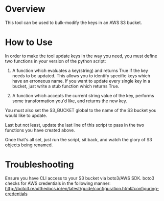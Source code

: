 # Overview
This tool can be used to bulk-modify the keys in an AWS S3 bucket.

# How to Use
In order to make the tool update keys in the way you need, you must define two functions in your version of the python script:
1) A function which evaluates a key(string) and returns True if the key needs to be updated. This allows you to identify specific keys which have an erroneous name. If you want to update every single key in a bucket, just write a stub function which returns True.
    
2) A function which accepts the current string value of the key, performs some transformation you'd like, and returns the new key. 

You must also set the S3_BUCKET global to the name of the S3 bucket you would like to update.

Last but not least, update the last line of this script to pass in the two functions you have created above.

Once that's all set, just run the script, sit back, and watch the glory of S3 objects being renamed.

# Troubleshooting
Ensure you have CLI access to your S3 bucket via boto3/AWS SDK. boto3 checks for AWS credentials in the following manner: http://boto3.readthedocs.io/en/latest/guide/configuration.html#configuring-credentials
